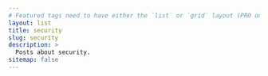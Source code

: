 ```yaml
---
# Featured tags need to have either the `list` or `grid` layout (PRO only).
layout: list
title: security
slug: security
description: >
  Posts about security.
sitemap: false
---
```

